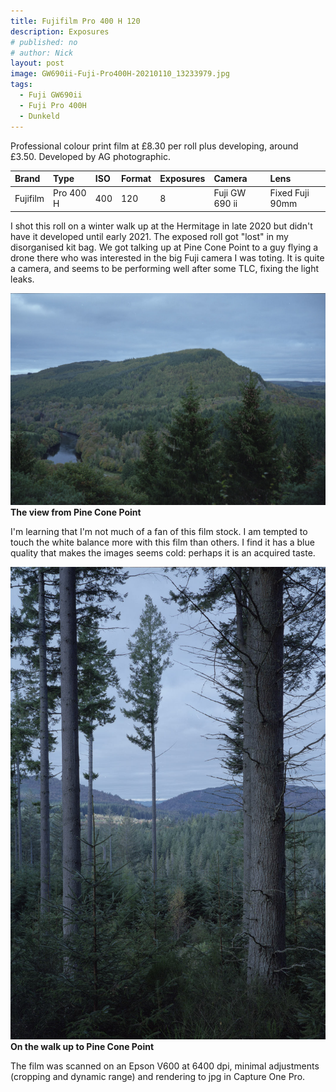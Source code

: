 ```yaml
---
title: Fujifilm Pro 400 H 120
description: Exposures
# published: no
# author: Nick
layout: post
image: GW690ii-Fuji-Pro400H-20210110_13233979.jpg
tags:
  - Fuji GW690ii
  - Fuji Pro 400H
  - Dunkeld
---
```

Professional colour print film at £8.30 per roll plus developing, around £3.50. Developed by AG photographic.

Brand|Type|ISO|Format|Exposures|Camera|Lens
:----|:---|:--|:-----|:--------|:-----|:----
Fujifilm|Pro 400 H|400|120|8|Fuji GW 690 ii|Fixed Fuji 90mm

I shot this roll on a winter walk up at the Hermitage in late 2020 but didn't have it developed until early 2021. The exposed roll got "lost" in my disorganised kit bag. We got talking up at Pine Cone Point to a guy flying a drone there who was interested in the big Fuji camera I was toting. It is quite a camera, and seems to be performing well after some TLC, fixing the light leaks.

![](/img/GW690ii-Fuji-Pro400H-20210110_14081896.jpg)
**The view from Pine Cone Point**

I'm learning that I'm not much of a fan of this film stock. I am tempted to touch the white balance more with this film than others. I find it has a blue quality that makes the images seems cold: perhaps it is an acquired taste.

![](/img/GW690ii-Fuji-Pro400H-20210110_13543401.jpg)
**On the walk up to Pine Cone Point**

The film was scanned on an Epson V600 at 6400 dpi, minimal adjustments (cropping and dynamic range) and rendering to jpg in Capture One Pro.
